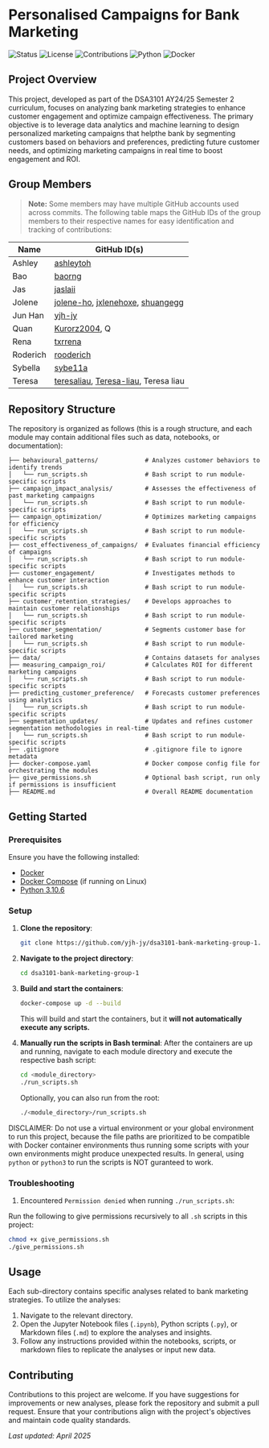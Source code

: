 # Personalised Campaigns for Bank Marketing
![Status](https://img.shields.io/badge/status-complete-brightgreen)
![License](https://img.shields.io/badge/license-Academic-lightgrey)
![Contributions](https://img.shields.io/badge/contributions-welcome-blue)
![Python](https://img.shields.io/badge/python-3.10.6-lightblue)
![Docker](https://img.shields.io/badge/docker-ready-lightblue)

## Project Overview

This project, developed as part of the DSA3101 AY24/25 Semester 2 curriculum, focuses on analyzing bank marketing strategies to enhance customer engagement and optimize campaign effectiveness. The primary objective is to leverage data analytics and machine learning to design personalized marketing campaigns that helpthe bank by segmenting customers based on behaviors and preferences, predicting future customer needs, and optimizing marketing campaigns in real time to boost engagement and ROI.

## Group Members

> **Note:** Some members may have multiple GitHub accounts used across commits. The following table maps the GitHub IDs of the group members to their respective names for easy identification and tracking of contributions:

| **Name**  | **GitHub ID(s)**                                                                 |
|-----------|------------------------------------------------------------------------------------|
| Ashley    | [ashleytoh](https://github.com/ashleytoh)                                         |
| Bao       | [baorng](https://github.com/baorng)                                               |
| Jas       | [jaslaii](https://github.com/jaslaii)                                             |
| Jolene    | [jolene-ho](https://github.com/jolene-ho), [jxlenehoxe](https://github.com/jxlenehoxe), [shuangegg](https://github.com/shuangegg) |
| Jun Han   | [yjh-jy](https://github.com/yjh-jy)                                               |
| Quan      | [Kurorz2004](https://github.com/Kurorz2004), Q                                    |
| Rena      | [txrrena](https://github.com/txrrena)                                             |
| Roderich  | [rooderich](https://github.com/rooderich)                                         |
| Sybella   | [sybe11a](https://github.com/sybe11a)                                             |
| Teresa    | [teresaliau](https://github.com/teresaliau), [Teresa-liau](https://github.com/Teresa-liau), Teresa liau |

## Repository Structure

The repository is organized as follows (this is a rough structure, and each module may contain additional files such as data, notebooks, or documentation):

```
├── behavioural_patterns/             # Analyzes customer behaviors to identify trends
│   └── run_scripts.sh                # Bash script to run module-specific scripts
├── campaign_impact_analysis/         # Assesses the effectiveness of past marketing campaigns
│   └── run_scripts.sh                # Bash script to run module-specific scripts
├── campaign_optimization/            # Optimizes marketing campaigns for efficiency
│   └── run_scripts.sh                # Bash script to run module-specific scripts
├── cost_effectiveness_of_campaigns/  # Evaluates financial efficiency of campaigns
│   └── run_scripts.sh                # Bash script to run module-specific scripts
├── customer_engagement/              # Investigates methods to enhance customer interaction
│   └── run_scripts.sh                # Bash script to run module-specific scripts
├── customer_retention_strategies/    # Develops approaches to maintain customer relationships
│   └── run_scripts.sh                # Bash script to run module-specific scripts
├── customer_segmentation/            # Segments customer base for tailored marketing
│   └── run_scripts.sh                # Bash script to run module-specific scripts
├── data/                             # Contains datasets for analyses
├── measuring_campaign_roi/           # Calculates ROI for different marketing campaigns
│   └── run_scripts.sh                # Bash script to run module-specific scripts
├── predicting_customer_preference/   # Forecasts customer preferences using analytics
│   └── run_scripts.sh                # Bash script to run module-specific scripts
├── segmentation_updates/             # Updates and refines customer segmentation methodologies in real-time
│   └── run_scripts.sh                # Bash script to run module-specific scripts
├── .gitignore                        # .gitignore file to ignore metadata
├── docker-compose.yaml               # Docker compose config file for orchestrating the modules
├── give_permissions.sh               # Optional bash script, run only if permissions is insufficient
├── README.md                         # Overall README documentation
```

## Getting Started

### Prerequisites

Ensure you have the following installed:

- [Docker](https://www.docker.com/get-started)
- [Docker Compose](https://docs.docker.com/compose/install/standalone/) (if running on Linux)
- [Python 3.10.6](https://www.python.org/downloads/release/python-3106/)

### Setup

1. **Clone the repository**:

   ```bash
   git clone https://github.com/yjh-jy/dsa3101-bank-marketing-group-1.git
   ```

2. **Navigate to the project directory**:

   ```bash
   cd dsa3101-bank-marketing-group-1
   ```

3. **Build and start the containers**:

   ```bash
   docker-compose up -d --build
   ```

   This will build and start the containers, but it **will not automatically execute any scripts.**

4. **Manually run the scripts in Bash terminal**: After the containers are up and running, navigate to each module directory and execute the respective bash script:

   ```bash
   cd <module_directory>
   ./run_scripts.sh
   ```

   Optionally, you can also run from the root:

   ```bash
   ./<module_directory>/run_scripts.sh
   ```

DISCLAIMER: Do not use a virtual environment or your global environment to run this project, because the file paths are prioritized to be compatible with Docker container environments thus running some scripts with your own environments might produce unexpected results. In general, using `python` or `python3` to run the scripts is NOT guranteed to work.

### Troubleshooting

1. Encountered `Permission denied` when running `./run_scripts.sh`:

Run the following to give permissions recursively to all `.sh` scripts in this project:
   ```bash
   chmod +x give_permissions.sh
   ./give_permissions.sh   
   ```

## Usage

Each sub-directory contains specific analyses related to bank marketing strategies. To utilize the analyses:

1. Navigate to the relevant directory.
2. Open the Jupyter Notebook files (`.ipynb`), Python scripts (`.py`), or Markdown files (`.md`) to explore the analyses and insights.
3. Follow any instructions provided within the notebooks, scripts, or markdown files to replicate the analyses or input new data.

## Contributing

Contributions to this project are welcome. If you have suggestions for improvements or new analyses, please fork the repository and submit a pull request. Ensure that your contributions align with the project's objectives and maintain code quality standards.

*Last updated: April 2025*